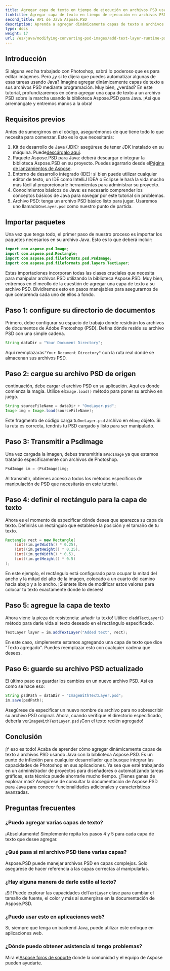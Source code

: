 ```yaml
---
title: Agregar capa de texto en tiempo de ejecución en archivos PSD usando Java
linktitle: Agregar capa de texto en tiempo de ejecución en archivos PSD usando Java
second_title: API de Java Aspose.PSD
description: Aprenda a agregar dinámicamente capas de texto a archivos PSD usando Java con Aspose.PSD. Siga este tutorial paso a paso para conocer interesantes posibilidades de automatización.
type: docs
weight: 17
url: /es/java/modifying-converting-psd-images/add-text-layer-runtime-psd-files/
---
```

## Introducción
Si alguna vez ha trabajado con Photoshop, sabrá lo poderoso que es para editar imágenes. Pero ¿y si te dijera que puedes automatizar algunas de esas tareas usando Java? Imagine agregar dinámicamente capas de texto a sus archivos PSD mediante programación. Muy bien, ¿verdad? En este tutorial, profundizaremos en cómo agregar una capa de texto a un archivo PSD sobre la marcha usando la biblioteca Aspose.PSD para Java. ¡Así que arremángate y entremos manos a la obra!
## Requisitos previos
Antes de sumergirnos en el código, asegurémonos de que tiene todo lo que necesita para comenzar. Esto es lo que necesitarás:
1.  Kit de desarrollo de Java (JDK): asegúrese de tener JDK instalado en su máquina. Puede[descárgalo aquí](https://www.oracle.com/java/technologies/javase-jdk11-downloads.html).
2.  Paquete Aspose.PSD para Java: deberá descargar e integrar la biblioteca Aspose.PSD en su proyecto. Puedes agarrarlo desde el[Página de lanzamientos de Aspose](https://releases.aspose.com/psd/java/).
3. Entorno de desarrollo integrado (IDE): si bien puede utilizar cualquier editor de texto, un IDE como IntelliJ IDEA o Eclipse le hará la vida mucho más fácil al proporcionarle herramientas para administrar su proyecto.
4. Conocimientos básicos de Java: es necesario comprender los conceptos básicos de Java para navegar por este tutorial sin problemas.
5.  Archivo PSD: tenga un archivo PSD básico listo para jugar. Usaremos uno llamado`OneLayer.psd` como nuestro punto de partida.
## Importar paquetes
Una vez que tenga todo, el primer paso de nuestro proceso es importar los paquetes necesarios en su archivo Java. Esto es lo que deberá incluir:
```java
import com.aspose.psd.Image;
import com.aspose.psd.Rectangle;
import com.aspose.psd.fileformats.psd.PsdImage;
import com.aspose.psd.fileformats.psd.layers.TextLayer;
```
Estas importaciones incorporan todas las clases cruciales que necesita para manipular archivos PSD utilizando la biblioteca Aspose.PSD.
Muy bien, entremos en el meollo de la cuestión de agregar una capa de texto a su archivo PSD. Dividiremos esto en pasos manejables para asegurarnos de que comprenda cada uno de ellos a fondo.
## Paso 1: configure su directorio de documentos
Primero, debe configurar su espacio de trabajo donde residirán los archivos de documentos de Adobe Photoshop (PSD). Defina dónde reside su archivo PSD con una simple cadena.
```java
String dataDir = "Your Document Directory"; 
```
 Aquí reemplazarás`"Your Document Directory"` con la ruta real donde se almacenan sus archivos PSD.
## Paso 2: cargue su archivo PSD de origen
 continuación, debe cargar el archivo PSD en su aplicación. Aquí es donde comienza la magia. Utilice el`Image.load()` método para poner su archivo en juego.
```java
String sourceFileName = dataDir + "OneLayer.psd"; 
Image img = Image.load(sourceFileName);
```
 Este fragmento de código carga tu`OneLayer.psd` archivo en el`img` objeto. Si la ruta es correcta, tendrás tu PSD cargado y listo para ser manipulado.
## Paso 3: Transmitir a PsdImage
 Una vez cargada la imagen, debes transmitirla a`PsdImage` ya que estamos tratando específicamente con archivos de Photoshop.
```java
PsdImage im = (PsdImage)img;
```
Al transmitir, obtienes acceso a todos los métodos específicos de manipulación de PSD que necesitarás en este tutorial.
## Paso 4: definir el rectángulo para la capa de texto
Ahora es el momento de especificar dónde desea que aparezca su capa de texto. Definirás un rectángulo que establece la posición y el tamaño de tu texto.
```java
Rectangle rect = new Rectangle(
    (int)(im.getWidth() * 0.25),
    (int)(im.getHeight() * 0.25),
    (int)(im.getWidth() * 0.5),
    (int)(im.getHeight() * 0.5)
);
```
En este ejemplo, el rectángulo está configurado para ocupar la mitad del ancho y la mitad del alto de la imagen, colocado a un cuarto del camino hacia abajo y a lo ancho. ¡Siéntete libre de modificar estos valores para colocar tu texto exactamente donde lo desees!
## Paso 5: agregue la capa de texto
 Ahora viene la pieza de resistencia: ¡añadir tu texto! Utilice el`addTextLayer()` método para darle vida al texto deseado en el rectángulo especificado.
```java
TextLayer layer = im.addTextLayer("Added text", rect);
```
En este caso, simplemente estamos agregando una capa de texto que dice "Texto agregado". Puedes reemplazar esto con cualquier cadena que desees.
## Paso 6: guarde su archivo PSD actualizado
El último paso es guardar los cambios en un nuevo archivo PSD. Así es como se hace eso:
```java
String psdPath = dataDir + "ImageWithTextLayer.psd";
im.save(psdPath);
```
 Asegúrese de especificar un nuevo nombre de archivo para no sobrescribir su archivo PSD original. Ahora, cuando verifique el directorio especificado, debería ver`ImageWithTextLayer.psd` ¡Con el texto recién agregado!
## Conclusión
¡Y eso es todo! Acaba de aprender cómo agregar dinámicamente capas de texto a archivos PSD usando Java con la biblioteca Aspose.PSD. Es un punto de inflexión para cualquier desarrollador que busque integrar las capacidades de Photoshop en sus aplicaciones. Ya sea que esté trabajando en un administrador de proyectos para diseñadores o automatizando tareas gráficas, esta técnica puede ahorrarle mucho tiempo.
¿Tienes ganas de explorar más? Asegúrese de consultar la documentación de Aspose.PSD para Java para conocer funcionalidades adicionales y características avanzadas.
## Preguntas frecuentes
### ¿Puedo agregar varias capas de texto?
¡Absolutamente! Simplemente repita los pasos 4 y 5 para cada capa de texto que desee agregar.
### ¿Qué pasa si mi archivo PSD tiene varias capas?
Aspose.PSD puede manejar archivos PSD en capas complejos. Solo asegúrese de hacer referencia a las capas correctas al manipularlas.
### ¿Hay alguna manera de darle estilo al texto?
 ¡Sí! Puede explorar las capacidades del`TextLayer` clase para cambiar el tamaño de fuente, el color y más al sumergirse en la documentación de Aspose.PSD.
### ¿Puedo usar esto en aplicaciones web?
Sí, siempre que tenga un backend Java, puede utilizar este enfoque en aplicaciones web.
### ¿Dónde puedo obtener asistencia si tengo problemas?
 Mira el[Aspose foros de soporte](https://forum.aspose.com/c/psd/34) donde la comunidad y el equipo de Aspose pueden ayudarte.